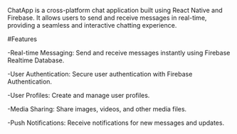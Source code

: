 <p>ChatApp is a cross-platform chat application built using React Native and Firebase. It allows users to send and receive messages in real-time, providing a seamless and interactive chatting experience.</p>

#Features
<p>-Real-time Messaging: Send and receive messages instantly using Firebase Realtime Database.</p>
<p>-User Authentication: Secure user authentication with Firebase Authentication.</p>
<p>-User Profiles: Create and manage user profiles.</p>
<p>-Media Sharing: Share images, videos, and other media files.</p>
<p>-Push Notifications: Receive notifications for new messages and updates.</p>
